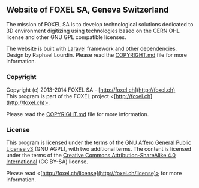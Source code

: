 
## Website of FOXEL SA, Geneva Switzerland

The mission of FOXEL SA is to develop technological solutions dedicated to 3D
environment digitizing using technologies based on the CERN OHL license and
other GNU GPL compatible licenses.

The website is built with [Laravel](http://laravel.com) framework and other
dependencies. Design by Raphael Lourdin. Please read the
[COPYRIGHT.md](COPYRIGHT.md) file for more information.

### Copyright

Copyright (c) 2013-2014 FOXEL SA - [http://foxel.ch](http://foxel.ch)<br />
This program is part of the FOXEL project <[http://foxel.ch](http://foxel.ch)>.

Please read the [COPYRIGHT.md](COPYRIGHT.md) file for more information.

### License

This program is licensed under the terms of the
[GNU Affero General Public License v3](http://www.gnu.org/licenses/agpl.html)
(GNU AGPL), with two additional terms. The content is licensed under the terms
of the
[Creative Commons Attribution-ShareAlike 4.0 International](http://creativecommons.org/licenses/by-sa/4.0/)
(CC BY-SA) license.

Please read <[http://foxel.ch/license](http://foxel.ch/license)> for more
information.
